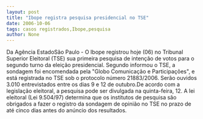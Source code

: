 ```yaml
---
layout: post
title: "Ibope registra pesquisa presidencial no TSE"
date: 2006-10-06
tags: casos registrados,Ibope,pesquisa
author: None
---
```

Da Agência EstadoSão Paulo - O Ibope registrou hoje (06) no Tribunal Superior Eleitoral (TSE) sua primeira pesquisa de intenção de votos para o segundo turno da eleição presidencial. Segundo informou o TSE, a sondagem foi encomendada pela \"Globo Comunicação e Participações\", e está registrada no TSE sob o protocolo número 21883/2006. Serão ouvidos 3.010 entrevistados entre os dias 9 e 12 de outubro.De acordo com a legislação eleitoral, a pesquisa pode ser divulgada na quinta-feira, 12. A lei eleitoral (Lei 9.504/97) determina que os institutos de pesquisa são obrigados a fazer o registro da sondagem de opinião no TSE no prazo de até cinco dias antes do anúncio dos resultados. 
